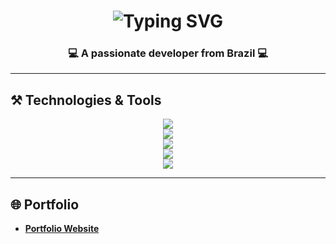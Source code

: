 <h1 align="center">
  <img src="https://readme-typing-svg.herokuapp.com/?font=Righteous&size=35&center=true&vCenter=true&width=500&height=70&duration=4000&lines=Hi+There!+👋🤓;+I'm+Davi!" alt="Typing SVG" />
</h1>

<h3 align="center">💻 A passionate developer from Brazil 💻</h3>

---

## ⚒️ Technologies & Tools

<div align="center">
  <img src="https://skillicons.dev/icons?i=html,css,javascript,react,bootstrap"/><br>
  <img src="https://skillicons.dev/icons?i=php,py,java,cpp,cs,net"/></br>
  <img src="https://skillicons.dev/icons?i=mysql,firebase,postgres"/></br>
  <img src="https://skillicons.dev/icons?i=git,github"/></br>
  <img src="https://skillicons.dev/icons?i=vscode"/>
</div>

---

## 🌐 Portfolio

- [**Portfolio Website**]([(https://davi7071.github.io/portfolio1/)](https://davi7071.github.io/portfolio1/)) 


